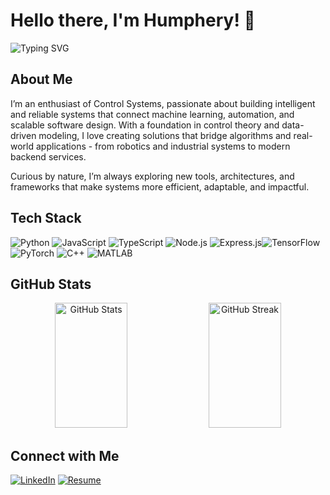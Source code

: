# Hello there, I'm Humphery! 👋

<img src="https://readme-typing-svg.herokuapp.com?font=Fira+Code&pause=1000&color=2986cc&width=435&lines=Control+Systems;Machine+Learning;Data+Engineering;Backend+Development;Modern+Control;Robotics;" alt="Typing SVG" />

## About Me

I’m an enthusiast of Control Systems, passionate about building intelligent and reliable systems that connect machine learning, automation, and scalable software design. With a foundation in control theory and data-driven modeling, I love creating solutions that bridge algorithms and real-world applications - from robotics and industrial systems to modern backend services.

Curious by nature, I’m always exploring new tools, architectures, and frameworks that make systems more efficient, adaptable, and impactful.

## Tech Stack

![Python](https://img.shields.io/badge/-Python-black?style=flat-square&logo=Python) ![JavaScript](https://img.shields.io/badge/-JavaScript-F7DF1E?style=flat-square&logo=javascript&logoColor=black)
![TypeScript](https://img.shields.io/badge/-TypeScript-3178C6?style=flat-square&logo=typescript&logoColor=white)
![Node.js](https://img.shields.io/badge/-Node.js-339933?style=flat-square&logo=node.js&logoColor=white)
![Express.js](https://img.shields.io/badge/-Express.js-000000?style=flat-square&logo=express&logoColor=white)![TensorFlow](https://img.shields.io/badge/-TensorFlow-black?style=flat-square&logo=TensorFlow) ![PyTorch](https://img.shields.io/badge/-PyTorch-EE4C2C?style=flat-square&logo=PyTorch&logoColor=white) ![C++](https://img.shields.io/badge/-C++-00599C?style=flat-square&logo=C%2B%2B&logoColor=white) ![MATLAB](https://img.shields.io/badge/-MATLAB-0076A8?style=flat-square&logo=Mathworks)

## GitHub Stats

<p align="center">
  <img src="https://github-readme-stats.vercel.app/api?username=Humphery7&show_icons=true&theme=tokyonight" alt="GitHub Stats" style="height: 200px; width: 48%;" />
  <img src="https://github-readme-streak-stats.herokuapp.com/?user=Humphery7&theme=tokyonight" alt="GitHub Streak" style="height: 200px; width: 48%;" />
</p>

## Connect with Me
[![LinkedIn](https://img.shields.io/badge/-LinkedIn-0077B5?style=flat-square&logo=Linkedin&logoColor=white)](https://www.linkedin.com/in/humpheryotu/)
[![Resume](https://img.shields.io/badge/-Resume-4285F4?style=flat-square&logo=Google-Drive&logoColor=white)](https://drive.google.com/file/d/1MioJEuu7GvDE1wMzopa2OCnIMLfCANah/view?usp=sharing)

